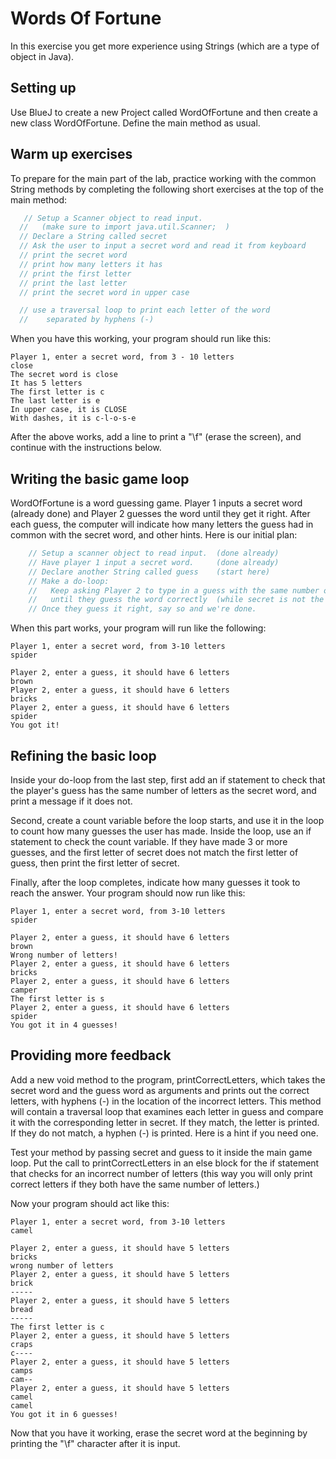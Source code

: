 # Words Of Fortune

In this exercise you get more experience using Strings (which are a type of object in Java).

## Setting up

Use BlueJ to create a new Project called WordOfFortune and then create a new class WordOfFortune. Define the main method as usual.

## Warm up exercises

To prepare for the main part of the lab, practice working with the common String methods by completing the following short exercises at the top of the main method:

```java
   // Setup a Scanner object to read input.
  //   (make sure to import java.util.Scanner;  )
  // Declare a String called secret
  // Ask the user to input a secret word and read it from keyboard
  // print the secret word
  // print how many letters it has
  // print the first letter
  // print the last letter
  // print the secret word in upper case

  // use a traversal loop to print each letter of the word 
  //    separated by hyphens (-)
```

When you have this working, your program should run like this:

```text
Player 1, enter a secret word, from 3 - 10 letters
close
The secret word is close
It has 5 letters
The first letter is c
The last letter is e
In upper case, it is CLOSE
With dashes, it is c-l-o-s-e
```

After the above works, add a line to print a "\f" (erase the screen), and continue with the instructions below.

## Writing the basic game loop

WordOfFortune is a word guessing game. Player 1 inputs a secret word (already done) and Player 2 guesses the word until they get it right. After each guess, the computer will indicate how many letters the guess had in common with the secret word, and other hints. Here is our initial plan:

```java
    // Setup a scanner object to read input.  (done already)
    // Have player 1 input a secret word.     (done already)
    // Declare another String called guess    (start here)
    // Make a do-loop:  
    //   Keep asking Player 2 to type in a guess with the same number of letters as secret 
    //   until they guess the word correctly  (while secret is not the same as guess)
    // Once they guess it right, say so and we're done.
```

When this part works, your program will run like the following:

```text
Player 1, enter a secret word, from 3-10 letters
spider

Player 2, enter a guess, it should have 6 letters
brown
Player 2, enter a guess, it should have 6 letters
bricks
Player 2, enter a guess, it should have 6 letters
spider
You got it! 
```

## Refining the basic loop

Inside your do-loop from the last step, first add an if statement to check that the player's guess has the same number of letters as the secret word, and  print a message if it does not.

Second, create a count variable before the loop starts, and use it in the loop to count how many guesses the user has made. Inside the loop, use an if statement to check the count variable. If they have made 3 or more guesses, and the first letter of secret does not match the first letter of guess, then print the first letter of secret.

Finally, after the loop completes, indicate how many guesses it took to reach the answer. Your program should now run like this:

```text
Player 1, enter a secret word, from 3-10 letters
spider

Player 2, enter a guess, it should have 6 letters
brown
Wrong number of letters!
Player 2, enter a guess, it should have 6 letters
bricks
Player 2, enter a guess, it should have 6 letters
camper
The first letter is s
Player 2, enter a guess, it should have 6 letters
spider
You got it in 4 guesses! 
```

## Providing more feedback

Add a new void method to the program, printCorrectLetters, which takes the secret word and the guess word as arguments and prints out the correct letters, with hyphens (-) in the location of the incorrect letters. This method will contain a traversal loop that examines each letter in guess and compare it with the corresponding letter in secret. If they match, the letter is printed. If they do not match, a hyphen (-) is printed. Here is a hint if you need one.

Test your method by passing secret and guess to it inside the main game loop. Put the call to printCorrectLetters in an else block for the if statement that checks for an incorrect number of letters (this way you will only print correct letters if they both have the same number of letters.)

Now your program should act like this:

```text
Player 1, enter a secret word, from 3-10 letters
camel

Player 2, enter a guess, it should have 5 letters
bricks
wrong number of letters
Player 2, enter a guess, it should have 5 letters
brick
-----
Player 2, enter a guess, it should have 5 letters
bread
-----
The first letter is c
Player 2, enter a guess, it should have 5 letters
craps
c----
Player 2, enter a guess, it should have 5 letters
camps
cam--
Player 2, enter a guess, it should have 5 letters
camel
camel
You got it in 6 guesses!
```

Now that you have it working, erase the secret word at the beginning by printing the "\f" character after it is input.
